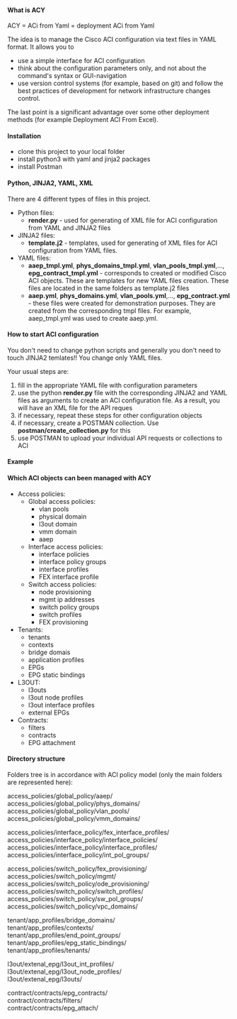 <h4>What is ACY</h4>

ACY = ACi from Yaml = deployment ACi from Yaml

The idea is to manage the Cisco ACI configuration via text files in YAML format. It allows you to
- use a simple interface for ACI configuration
- think about the configuration parameters only, and not about the command's syntax or GUI-navigation
- use version control systems (for example, based on git) and follow the best practices of development for network infrastructure changes control.

The last point is a significant advantage over some other deployment methods (for example Deployment ACI From Excel).

<h4>Installation</h4>

- clone this project to your local folder
- install python3 with yaml and jinja2 packages
- install Postman

<h4>Python, JINJA2, YAML, XML</h4>

There are 4 different types of files in this project.

- Python files:
  - <b>render.py</b> - used for generating of XML file for ACI configuration from YAML and JINJA2 files
- JINJA2 files:
  - <b>template.j2</b> - templates, used for generating of XML files for ACI configuration from YAML files. 
- YAML files:
  - <b>aaep_tmpl.yml</b>, <b>phys_domains_tmpl.yml</b>, <b>vlan_pools_tmpl.yml</b>,..., <b>epg_contract_tmpl.yml</b> - corresponds to created or modified Cisco ACI objects. These are templates for new YAML files creation. These files are located in the same folders as template.j2 files
  - <b>aaep.yml</b>, <b>phys_domains.yml</b>, <b>vlan_pools.yml</b>,..., <b>epg_contract.yml</b> - these files were created for demonstration purposes. They are created from the corresponding tmpl files. For example, aaep_tmpl.yml was used to create aaep.yml.

<h4>How to start ACI configuration</h4>

You don't need to change python scripts and generally you don't need to touch JINJA2 temlates!!
You change only YAML files.

Your usual steps are:

1. fill in the appropriate YAML file with configuration parameters
2. use the python <b>render.py</b> file with the corresponding JINJA2 and YAML files as arguments to create an ACI configuration file. As a result, you will have an XML file for the API reques
3. if necessary, repeat these steps for other configuration objects
4. if necessary, create a POSTMAN collection. Use <b>postman/create_collection.py</b> for this
5. use POSTMAN to upload your individual API requests or collections to ACI

<h4>Example</h4>

<h4>Which ACI objects can been managed with ACY</h4>

- Access policies:
  - Global access policies:
    - vlan pools
    - physical domain
    - l3out domain
    - vmm domain
    - aaep
  - Interface access policies:
    - interface policies
    - interface policy groups
    - interface profiles
    - FEX interface profile 
  - Switch access policies:
    - node provisioning
    - mgmt ip addresses
    - switch policy groups
    - switch profiles
    - FEX provisioning
- Tenants:
  - tenants
  - contexts 
  - bridge domais
  - application profiles
  - EPGs
  - EPG static bindings
- L3OUT:
  - l3outs
  - l3out node profiles
  - l3out interface profiles
  - external EPGs
- Contracts:
  - filters
  - contracts
  - EPG attachment
  
  
<h4>Directory structure</h4>
  
Folders tree is in accordance with ACI policy model (only the main folders are represented here):

access_policies/global_policy/aaep/</br>
access_policies/global_policy/phys_domains/</br>
access_policies/global_policy/vlan_pools/</br>
access_policies/global_policy/vmm_domains/</br>

access_policies/interface_policy/fex_interface_profiles/</br>
access_policies/interface_policy/interface_policies/</br>
access_policies/interface_policy/interface_profiles/</br>
access_policies/interface_policy/int_pol_groups/</br>

access_policies/switch_policy/fex_provisioning/</br>
access_policies/switch_policy/mgmt/</br>
access_policies/switch_policy/ode_provisioning/</br>
access_policies/switch_policy/switch_profiles/</br>
access_policies/switch_policy/sw_pol_groups/</br>
access_policies/switch_policy/vpc_domains/</br>

tenant/app_profiles/bridge_domains/</br>
tenant/app_profiles/contexts/</br>
tenant/app_profiles/end_point_groups/</br>
tenant/app_profiles/epg_static_bindings/</br>
tenant/app_profiles/tenants/</br>

l3out/extenal_epg/l3out_int_profiles/</br>
l3out/extenal_epg/l3out_node_profiles/</br>
l3out/extenal_epg/l3outs/</br>

contract/contracts/epg_contracts/</br>
contract/contracts/filters/</br>
contract/contracts/epg_attach/</br>

